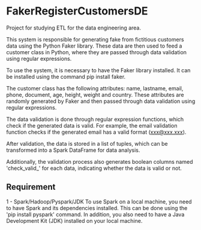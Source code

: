 # FakerRegisterCustomersDE

Project for studying ETL for the data engineering area.

This system is responsible for generating fake from fictitious customers data using the Python Faker library. These data are then used to feed a customer class in Python, where they are passed through data validation using regular expressions.

To use the system, it is necessary to have the Faker library installed. It can be installed using the command pip install faker.

The customer class has the following attributes: name, lastname, email, phone, document, age, height, weight and country. These attributes are randomly generated by Faker and then passed through data validation using regular expressions.

The data validation is done through regular expression functions, which check if the generated data is valid. For example, the email validation function checks if the generated email has a valid format (xxx@xxx.xxx).

After validation, the data is stored in a list of tuples, which can be transformed into a Spark DataFrame for data analysis.

Additionally, the validation process also generates boolean columns named 'check_valid_' for each data, indicating whether the data is valid or not.

## Requirement
1 - Spark/Hadoop/Pyspark/JDK
To use Spark on a local machine, you need to have Spark and its dependencies installed. This can be done using the 'pip install pyspark' command. In addition, you also need to have a Java Development Kit (JDK) installed on your local machine.
